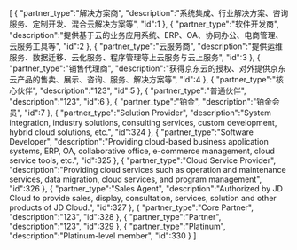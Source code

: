 [
	{
		"partner_type":"解决方案商",
		"description":"系统集成、行业解决方案、咨询服务、定制开发、混合云解决方案等",
		"id":1
	},
	{
		"partner_type":"软件开发商",
		"description":"提供基于云的业务应用系统、ERP、OA、协同办公、电商管理、云服务工具等",
		"id":2
	},
	{
		"partner_type":"云服务商",
		"description":"提供运维服务、数据迁移、云化服务、程序管理等上云服务与云上服务",
		"id":3
	},
	{
		"partner_type":"销售代理商",
		"description":"获得京东云的授权、对外提供京东云产品的售卖、展示、咨询、服务、解决方案等",
		"id":4
	},
	{
		"partner_type":"核心伙伴",
		"description":"123",
		"id":5
	},
	{
		"partner_type":"普通伙伴",
		"description":"123",
		"id":6
	},
	{
		"partner_type":"铂金",
		"description":"铂金会员",
		"id":7
	},
	{
		"partner_type":"Solution Provider",
		"description":"System integration, industry solutions, consulting services, custom development, hybrid cloud solutions, etc.",
		"id":324
	},
	{
		"partner_type":"Software Developer",
		"description":"Providing cloud-based business application systems, ERP, OA, collaborative office, e-commerce management, cloud service tools, etc.",
		"id":325
	},
	{
		"partner_type":"Cloud Service Provider",
		"description":"Providing cloud services such as operation and maintenance services, data migration, cloud services, and program management",
		"id":326
	},
	{
		"partner_type":"Sales Agent",
		"description":"Authorized by JD Cloud to provide sales, display, consultation, services, solution and other products of JD Cloud.",
		"id":327
	},
	{
		"partner_type":"Core Partner",
		"description":"123",
		"id":328
	},
	{
		"partner_type":"Partner",
		"description":"123",
		"id":329
	},
	{
		"partner_type":"Platinum",
		"description":"Platinum-level member",
		"id":330
	}
]
